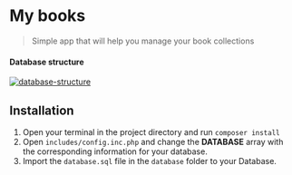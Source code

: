 

# My books
> Simple app that will help you manage your book collections

#### Database structure
<a href="https://github.com/Christian-Vasilev/Books"><img src="https://i.imgur.com/pRCvgCs.png" alt="database-structure"></a>

## Installation

1. Open your terminal in the project directory and run `composer install`
1. Open `includes/config.inc.php` and change the **DATABASE** array with
the corresponding information for your database.
1. Import the `database.sql` file in the `database` folder to your Database.